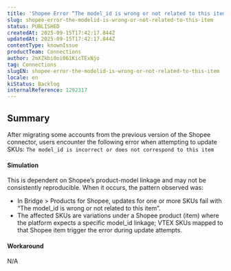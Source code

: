 ```yaml
---
title: 'Shopee Error “The model_id is wrong or not related to this item”'
slug: shopee-error-the-modelid-is-wrong-or-not-related-to-this-item
status: PUBLISHED
createdAt: 2025-09-15T17:42:17.844Z
updatedAt: 2025-09-15T17:42:17.844Z
contentType: knownIssue
productTeam: Connections
author: 2mXZkbi0oi061KicTExNjo
tag: Connections
slugEN: shopee-error-the-modelid-is-wrong-or-not-related-to-this-item
locale: en
kiStatus: Backlog
internalReference: 1292317
---
```


## Summary


After migrating some accounts from the previous version of the Shopee connector, users encounter the following error when attempting to update SKUs:
`The model_id is incorrect or does not correspond to this item`


#### Simulation


This is dependent on Shopee’s product-model linkage and may not be consistently reproducible. When it occurs, the pattern observed was:

- In Bridge > Products for Shopee, updates for one or more SKUs fail with “The model_id is wrong or not related to this item”.
- The affected SKUs are variations under a Shopee product (item) where the platform expects a specific model_id linkage; VTEX SKUs mapped to that Shopee item trigger the error during update attempts.


#### Workaround


N/A



